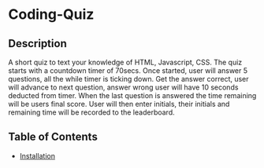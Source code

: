 # Coding-Quiz

## Description

A short quiz to text your knowledge of HTML, Javascript, CSS. The quiz starts with a countdown timer of 70secs. Once started, user will answer 5 questions, all the while timer is ticking down. Get the answer correct, user will advance to next question, answer wrong user will have 10 seconds deducted from timer. When the last question is answered the time remaining will be users final score. User will then enter initials, their initials and remaining time will be recorded to the leaderboard.

## Table of Contents
<ul>
    <li>
    <a href="#installation">Installation</a>